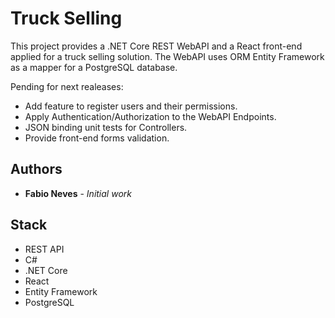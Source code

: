 # Truck Selling
This project provides a .NET Core REST WebAPI and a React front-end applied for a truck selling solution. 
The WebAPI uses ORM Entity Framework as a mapper for a PostgreSQL database.

Pending for next realeases:
- Add feature to register users and their permissions.
- Apply Authentication/Authorization to the WebAPI Endpoints.
- JSON binding unit tests for Controllers.
- Provide front-end forms validation.

## Authors

* **Fabio Neves** - *Initial work*

## Stack

* REST API
* C#
* .NET Core
* React
* Entity Framework
* PostgreSQL
